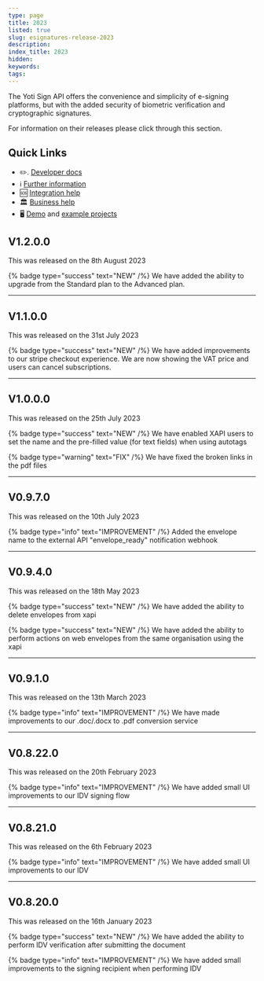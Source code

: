 ```yaml
---
type: page
title: 2023
listed: true
slug: esignatures-release-2023
description: 
index_title: 2023
hidden: 
keywords: 
tags: 
---
```


The Yoti Sign API offers the convenience and simplicity of e-signing platforms, but with the added security of biometric verification and cryptographic signatures.

For information on their releases please click through this section.

## Quick Links

- ✏️. [Developer doc](https://developers.yoti.com/identity-verification/getting-started)[s](https://developers.yoti.com/identity-verification/getting-started)
- ℹ️ [Further information](https://business.yoti.com/doc-scan/)
- 🆘 [Integration help](https://yoti.force.com/yotisupport/s/contactsupport)
- 🏛 [Business help](https://www.yoti.com/contact-us/)
- 🖥 [Demo](https://yoti.world/yoti-doc-scan/) and [example projects](https://developers.yoti.com/identity-verification/quick-start)

## V1.2.0.0

This was released on the 8th August 2023

{% badge type="success" text="NEW" /%} We have added the ability to upgrade from the Standard plan to the Advanced plan.

---

## V1.1.0.0

This was released on the 31st July 2023

{% badge type="success" text="NEW" /%} We have added improvements to our stripe checkout experience. We are now showing the VAT price and users can cancel subscriptions.

---

## V1.0.0.0

This was released on the 25th July 2023

{% badge type="success" text="NEW" /%} We have enabled XAPI users to set the name and the pre-filled value (for text fields) when using autotags

{% badge type="warning" text="FIX" /%} We have fixed the broken links in the pdf files

---

## V0.9.7.0

This was released on the 10th July 2023

{% badge type="info" text="IMPROVEMENT" /%} Added the envelope name to the external API "envelope_ready" notification webhook

---

## V0.9.4.0

This was released on the 18th May 2023

{% badge type="success" text="NEW" /%} We have added the ability to delete envelopes from xapi

{% badge type="success" text="NEW" /%} We have added the ability to perform actions on web envelopes from the same organisation using the xapi

---

## V0.9.1.0

This was released on the 13th March 2023

{% badge type="info" text="IMPROVEMENT" /%} We have made improvements to our .doc/.docx to .pdf conversion service

---

## V0.8.22.0

This was released on the 20th February 2023

{% badge type="info" text="IMPROVEMENT" /%} We have added small UI improvements to our IDV signing flow

---

## V0.8.21.0

This was released on the 6th February 2023

{% badge type="info" text="IMPROVEMENT" /%} We have added small UI improvements to our IDV

---

## V0.8.20.0

This was released on the 16th January 2023

{% badge type="success" text="NEW" /%} We have added the ability to perform IDV verification after submitting the document

{% badge type="info" text="IMPROVEMENT" /%} We have added small improvements to the signing recipient when performing IDV